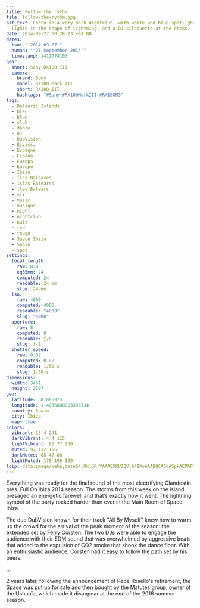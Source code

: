 ```yaml
---
title: Follow the rythm
file: follow-the-rythm.jpg
alt_text: Photo in a very dark nightclub, with white and blue spotlights, red
  lights in the shape of lightning, and a DJ silhouette at the decks
date: 2014-09-27 00:28:23 +01:00
dates:
  iso: "'2014-09-27'"
  human: "'27 September 2014'"
  timestamp: 1411774103
gear:
  short: Sony RX100 III
  camera:
    brand: Sony
    model: RX100 Mark III
    short: RX100 III
    hashtags: "#Sony #RX100MarkIII #RX100M3"
tags:
  - Balearic Islands
  - bleu
  - blue
  - club
  - dance
  - DJ
  - DubVision
  - Eivissa
  - Espagne
  - España
  - Europa
  - Europe
  - Ibiza
  - Îles Baléares
  - Islas Baleares
  - lles Balears
  - mix
  - music
  - musique
  - night
  - nightclub
  - nuit
  - red
  - rouge
  - Space Ibiza
  - Spain
  - spot
settings:
  focal_length:
    raw: 8.8
    eq35mm: 24
    computed: 24
    readable: 24 mm
    slug: 24-mm
  iso:
    raw: 4000
    computed: 4000
    readable: "4000"
    slug: "4000"
  aperture:
    raw: 8
    computed: 8
    readable: ƒ/8
    slug: f-8
  shutter_speed:
    raw: 0.02
    computed: 0.02
    readable: 1/50 s
    slug: 1-50-s
dimensions:
  width: 3461
  height: 2307
geo:
  latitude: 38.885975
  longitude: 1.4036888883333334
  country: Spain
  city: Ibiza
  map: true
colors:
  vibrant: 13 4 241
  darkVibrant: 4 4 115
  lightVibrant: 93 77 250
  muted: 92 132 156
  darkMuted: 88 47 88
  lightMuted: 178 196 199
lqip: data:image/webp;base64,UklGRrYAAABXRUJQVlA4IKoAAABQCACdASpkAEMAP3G41GG0u6qmJJZpm3AuCWUA1IwjnZU4cDT9muAAY1g0c/M1MrzfiPQgXVRDreFAdPZUWmEYLgp/E/oogR/vQAAA/u7P4SaJJ4J2YV446dSUSbWcRf8ZJRckODWkSTwV9dJ/vZnf0Bg8x9sP9/1hLQOYpOfjsbiEQ3I7DYmXrNkMmvx3VyYp2dmIKHALD8Rinj3eyJr+bIiQyEM57iAAAA==
---
```


Everything was ready for the final round of the most electrifying Clandestin pres. Full On Ibiza 2014 season. The storms from this week on the island presaged an energetic farewell and that’s exactly how it went. The lightning symbol of the party rocked harder than ever in the Main Room of Space Ibiza.

The duo DubVision known for their track "All By Myself" knew how to warm up the crowd for the arrival of the peak moment of the season: the extended set by Ferry Corsten. The two DJs were able to engage the audience with their EDM sound that was overwhelmed by aggressive beats that added to the expulsion of CO2 smoke that shook the dance floor. With an enthusiastic audience, Corsten had it easy to follow the path set by his peers.

…

2 years later, following the announcement of Pepe Rosello's retirement, the Space was put up for sale and then bought by the Matutes group, owner of the Ushuaïa, which made it disappear at the end of the 2016 summer season.
